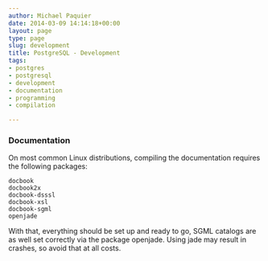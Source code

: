 ```yaml
---
author: Michael Paquier
date: 2014-03-09 14:14:18+00:00
layout: page
type: page
slug: development
title: PostgreSQL - Development
tags:
- postgres
- postgresql
- development
- documentation
- programming
- compilation

---
```


### Documentation

On most common Linux distributions, compiling the documentation requires the
following packages:

    docbook
    docbook2x
    docbook-dsssl
    docbook-xsl
    docbook-sgml
    openjade

With that, everything should be set up and ready to go, SGML catalogs are
as well set correctly via the package openjade. Using jade may result in
crashes, so avoid that at all costs.
